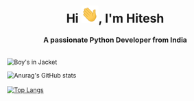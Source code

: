 <h1 align="center">Hi <img src="https://raw.githubusercontent.com/benbahrenburg/benbahrenburg/main/assets/wave.gif" width="40" alt="Boy's in Jacket">, I'm Hitesh</h1>
<h3 align="center">A passionate Python Developer from India</h3><br>
<img src="https://giffiles.alphacoders.com/358/35895.gif" alt="Boy's in Jacket"><br>

![Anurag's GitHub stats](https://github-readme-stats.vercel.app/api?username=Hvshitesh&show_icons=false&theme=tokyonight)<br><br>
[![Top Langs](https://github-readme-stats.vercel.app/api/top-langs/?username=Hvshitesh&show_icons=false&theme=tokyonight)](https://github.com/anuraghazra/github-readme-stats)
